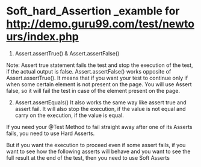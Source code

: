 # Soft_hard_Assertion _examble for http://demo.guru99.com/test/newtours/index.php

1) Assert.assertTrue() & Assert.assertFalse()

Note: Assert true statement fails the test and stop the execution of the test, if the actual output is false. Assert.assertFalse() works opposite of Assert.assertTrue(). It means that if you want your test to continue only if when some certain element is not present on the page. You will use Assert false, so it will fail the test in case of the element present on the page.

2) Assert.assertEquals() It also works the same way like assert true and assert fail. It will also stop the execution, if the value is not equal and carry on the execution, if the value is equal.
 
If you need your @Test Method to fail straight away after one of its Asserts fails, you need to use Hard Asserts.

But if you want the execution to proceed even if some assert fails, if you want to see how the following asserts will behave and you want to see the full result at the end of the test, then you need to use Soft Asserts

